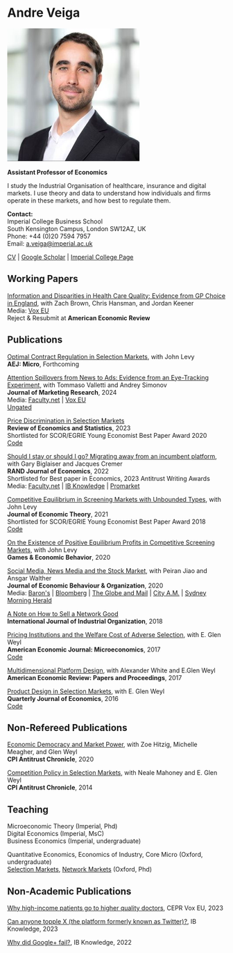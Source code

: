 # Andre Veiga


![Andre Veiga](website_photo.jpeg)


**Assistant Professor of Economics** <br/> 

I study the Industrial Organisation of healthcare, insurance and digital markets. I use theory and data to understand how individuals and firms operate in these markets, and how best to regulate them.


**Contact:**  <br/>
Imperial College Business School  <br/>
South Kensington Campus, London SW12AZ, UK <br/>
Phone: +44 (0)20 7594 7957 <br/>
Email: <a.veiga@imperial.ac.uk> <br/>

<a href="Veiga_CV.pdf" target="_blank">CV</a> 
|
<a href="https://scholar.google.com/citations?user=C-gmx8QAAAAJ&hl=en" target="_blank"> Google Scholar</a> 
|
<a href="https://www.imperial.ac.uk/people/a.veiga" target="_blank"> Imperial College Page</a>





## Working Papers


[Information and Disparities in Health Care Quality: Evidence from GP Choice in England](https://ssrn.com/abstract=4393373), with Zach Brown, Chris Hansman, and Jordan Keener <br/>
Media: [Vox EU](https://cepr.org/voxeu/columns/why-high-income-patients-go-higher-quality-doctors) <br/>
Reject & Resubmit at **American Economic Review**











## Publications

[Optimal Contract Regulation in Selection Markets](http://dx.doi.org/10.2139/ssrn.4029945), with John Levy <br/>
**AEJ: Micro**, Forthcoming


[Attention Spillovers from News to Ads: Evidence from an Eye-Tracking Experiment](https://doi.org/10.1177/00222437241256900), with Tommaso Valletti and Andrey Simonov <br/>
**Journal of Marketing Research**, 2024 <br/>
Media: [Faculty.net](https://faculti.net/attention-recall-and-purchase/) | [Vox EU](https://cepr.org/voxeu/columns/advertiser-block-lists-threat-media-integrity) <br/>
[Ungated](https://papers.ssrn.com/sol3/papers.cfm?abstract_id=3836531)




[Price Discrimination in Selection Markets](https://doi.org/10.1162/rest_a_01330) <br/>
**Review of Economics and Statistics**, 2023 <br/>
Shortlisted for SCOR/EGRIE Young Economist Best Paper Award 2020   <br/>
[Code](code_2023_REStat.zip)


[Should I stay or should I go? Migrating away from an incumbent platform](http://dx.doi.org/10.1111/1756-2171.12418), with Gary Biglaiser and Jacques Cremer  <br/>
**RAND Journal of Economics**, 2022 <br/>
Shortlisted for Best paper in Economics, 2023 Antitrust Writing Awards <br/>
Media: [Faculty.net](https://faculti.net/should-i-stay-or-should-i-go-migrating-away-from-an-incumbent-platform/) | 
[IB Knowledge](https://www.imperial.ac.uk/business-school/ib-knowledge/strategy-leadership/why-did-google-fail) |
[Promarket](https://www.promarket.org/2023/02/16/user-hesitancy-increases-online-platforms-incumbency-advantage/)


[Competitive Equilibrium in Screening Markets with Unbounded Types](https://doi.org/10.1016/j.jet.2021.105198), with John Levy <br/>
**Journal of Economic Theory**, 2021 <br/>
Shortlisted for SCOR/EGRIE Young Economist Best Paper Award 2018 <br/>
[Code](code_2021_JET.zip)


[On the Existence of Positive Equilibrium Profits in Competitive Screening Markets](https://www.sciencedirect.com/science/article/pii/S0899825620301093), with John Levy <br/>
**Games & Economic Behavior**, 2020




[Social Media, News Media and the Stock Market](https://doi.org/10.1016/j.jebo.2020.03.002), with Peiran Jiao and Ansgar Walther <br/>
**Journal of Economic Behaviour & Organization**, 2020 <br/>
Media:
[Baron's](https://www.barrons.com/articles/social-media-Media-of-stocks-can-be-misleading-1480137067) |
[Bloomberg](https://www.bloomberg.com/news/articles/2016-04-13/twitter-and-the-stock-news-echo-chamber-that-whips-up-volatility) |
[The Globe and Mail](https://www.theglobeandmail.com/globe-investor/investment-ideas/social-medias-stale-news-effect-spurs-stock-volatility-study-finds/article29622358/) |
[City A.M.](https://www.cityam.com/the-twitter-news-merry-go-round-increases-volatility-in-financial-markets-study-says/) |
[Sydney Morning Herald](https://www.smh.com.au/business/markets/twitter-and-the-stock-news-echo-chamber-that-whips-up-volatility-20160413-go5n9m.html)





[A Note on How to Sell a Network Good](https://www.sciencedirect.com/science/article/abs/pii/S0167718718300195) <br/>
**International Journal of Industrial Organization**, 2018




[Pricing Institutions and the Welfare Cost of Adverse Selection](https://www.aeaweb.org/articles?id=10.1257/mic.20150295), with E. Glen Weyl <br/>
**American Economic Journal: Microeconomics**, 2017 <br/>
[Code](code_2017_AEJ.zip)




[Multidimensional Platform Design](https://www.aeaweb.org/conference/2017/preliminary/paper/yd8Y9it3), with Alexander White and E.Glen Weyl <br/>
**American Economic Review: Papers and Proceedings**, 2017 <br/>







[Product Design in Selection Markets](https://academic.oup.com/qje/article/131/2/1007/2607142), with E. Glen Weyl <br/>
**Quarterly Journal of Economics**, 2016 <br/>
[Code](code_2016_QJE.zip)

























## Non-Refereed Publications


[Economic Democracy and Market Power](https://www.competitionpolicyinternational.com/economic-democracy-and-market-power/), with  Zoe Hitzig, Michelle Meagher, and Glen Weyl <br/>
**CPI Antitrust Chronicle**, 2020


[Competition Policy in Selection Markets](https://www.competitionpolicyinternational.com/competition-policy-in-selection-markets/), with Neale Mahoney and E. Glen Weyl <br/>
**CPI Antitrust Chronicle**, 2014










## Teaching

[comment]: # (Must include FULL URL for google forms, otherwise it doesnt work when uploaded)

Microeconomic Theory (Imperial, Phd) <br/>
Digital Economics (Imperial, MsC) <br/>
Business Economics (Imperial, undergraduate)

Quantitative Economics, Economics of Industry, Core Micro (Oxford, undergraduate) <br/>
[Selection Markets](teaching_selection.zip),  [Network Markets](teaching_networks.zip) (Oxford, Phd)







## Non-Academic Publications

[Why high-income patients go to higher quality doctors](https://cepr.org/voxeu/columns/why-high-income-patients-go-higher-quality-doctors), CEPR Vox EU, 2023

[Can anyone topple X (the platform formerly known as Twitter)?](https://www.imperial.ac.uk/business-school/ib-knowledge/entrepreneurship-innovation/can-anyone-topple-x-the-platform-formerly-known-twitter/), IB Knowledge, 2023

[Why did Google+ fail?](https://www.imperial.ac.uk/business-school/ib-knowledge/strategy-leadership/why-did-google-fail/), IB Knowledge, 2022














